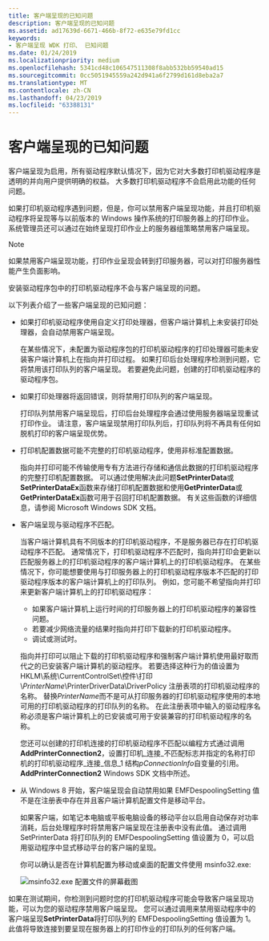 ```yaml
---
title: 客户端呈现的已知问题
description: 客户端呈现的已知问题
ms.assetid: ad17639d-6671-466b-8f72-e635e79fd1cc
keywords:
- 客户端呈现 WDK 打印、 已知问题
ms.date: 01/24/2019
ms.localizationpriority: medium
ms.openlocfilehash: 5341cd48c106547511308f8abb532bb59540ad15
ms.sourcegitcommit: 0cc5051945559a242d941a6f2799d161d8eba2a7
ms.translationtype: MT
ms.contentlocale: zh-CN
ms.lasthandoff: 04/23/2019
ms.locfileid: "63388131"
---
```

# <a name="known-issues-with-client-side-rendering"></a>客户端呈现的已知问题

客户端呈现为启用，所有驱动程序默认情况下，因为它对大多数打印机驱动程序是透明的并向用户提供明确的权益。 大多数打印机驱动程序不会启用此功能的任何问题。

如果打印机驱动程序遇到问题，但是，你可以禁用客户端呈现功能，并且打印机驱动程序将呈现等与以前版本的 Windows 操作系统的打印服务器上的打印作业。 系统管理员还可以通过在始终呈现打印作业上的服务器组策略禁用客户端呈现。

> [!NOTE]
> 如果禁用客户端呈现功能，打印作业呈现会转到打印服务器，可以对打印服务器性能产生负面影响。

安装驱动程序包中的打印机驱动程序不会与客户端呈现的问题。

以下列表介绍了一些客户端呈现的已知问题：

- 如果打印机驱动程序使用自定义打印处理器，但客户端计算机上未安装打印处理器，会自动禁用客户端呈现。

  在某些情况下，未配置为驱动程序包的打印机驱动程序的打印处理器可能未安装客户端计算机上在指向并打印过程。 如果打印后台处理程序检测到问题，它将禁用该打印队列的客户端呈现。 若要避免此问题，创建的打印机驱动程序的驱动程序包。

- 如果打印处理器将返回错误，则将禁用打印队列的客户端呈现。

  打印队列禁用客户端呈现后，打印后台处理程序会通过使用服务器端呈现重试打印作业。 请注意，客户端呈现禁用打印队列后，打印队列将不再具有任何如脱机打印的客户端呈现优势。

- 打印机配置数据可能不完整的打印机驱动程序，使用非标准配置数据。

  指向并打印可能不传输使用专有方法进行存储和通信此数据的打印机驱动程序的完整打印机配置数据。 可以通过使用解决此问题**SetPrinterData**或**SetPrinterDataEx**函数来存储打印机配置数据和使用**GetPrinterData**或**GetPrinterDataEx**函数可用于召回打印机配置数据。 有关这些函数的详细信息，请参阅 Microsoft Windows SDK 文档。

- 客户端呈现与驱动程序不匹配。

  当客户端计算机具有不同版本的打印机驱动程序，不是服务器已存在打印机驱动程序不匹配。 通常情况下，打印机驱动程序不匹配时，指向并打印会更新以匹配服务器上的打印机驱动程序的客户端计算机上的打印机驱动程序。 在某些情况下，你可能想要使用与打印服务器上的打印机驱动程序版本不匹配的打印驱动程序版本的客户端计算机上的打印队列。 例如，您可能不希望指向并打印来更新客户端计算机上的打印机驱动程序：

  - 如果客户端计算机上运行时间的打印服务器上的打印机驱动程序的兼容性问题。
  - 若要减少网络流量的结果时指向并打印下载新的打印机驱动程序。
  - 调试或测试时。

  指向并打印可以阻止下载的打印机驱动程序和强制客户端计算机使用最好取而代之的已安装客户端计算机的驱动程序。 若要选择这种行为的值设置为 HKLM\\系统\\CurrentControlSet\\控件\\打印\\*PrinterName*\\PrinterDriverData\\DriverPolicy 注册表项的打印机驱动程序的名称。 替换*PrinterName*而不是可从打印服务器的打印机驱动程序使用的本地可用的打印机驱动程序的打印队列的名称。 在此注册表项中输入的驱动程序名称必须是客户端计算机上的已安装或可用于安装兼容的打印机驱动程序的名称。

  您还可以创建的打印机连接的打印机驱动程序不匹配以编程方式通过调用**AddPrinterConnection2**，设置打印机\_连接\_不匹配标志并指定的名称打印机的打印机驱动程序\_连接\_信息\_1 结构*pConnectionInfo*自变量的引用。 **AddPrinterConnection2** Windows SDK 文档中所述。

- 从 Windows 8 开始，客户端呈现会自动禁用如果 EMFDespoolingSetting 值不是在注册表中存在并且客户端计算机配置文件是移动平台。

  如果客户端，如笔记本电脑或平板电脑设备的移动平台以启用自动保存对功率消耗，后台处理程序时将禁用客户端呈现在注册表中没有此值。 通过调用 SetPrinterData 将打印队列的 EMFDespoolingSetting 值设置为 0，可以启用驱动程序中显式移动平台的客户端的呈现。

  你可以确认是否在计算机配置为移动或桌面的配置文件使用 msinfo32.exe:

  ![msinfo32.exe 配置文件的屏幕截图](images/emfdespoolingsetting.png)

如果在测试期间，你检测到问题时您的打印机驱动程序可能会导致客户端呈现功能，可以为您的驱动程序禁用客户端呈现。 您可以通过调用来禁用驱动程序中的客户端呈现**SetPrinterData**将打印队列的 EMFDespoolingSetting 值设置为 1。 此值将导致连接到要呈现在服务器上的打印作业的打印队列的任何客户端。
